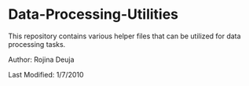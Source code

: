# Data-Processing-Utilities
This repository contains various helper files that can be utilized for data processing tasks.

Author: Rojina Deuja

Last Modified: 1/7/2010

